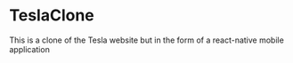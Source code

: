 # TeslaClone
This is a clone of the Tesla website but in the form of a react-native mobile application

